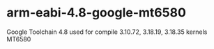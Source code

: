 # arm-eabi-4.8-google-mt6580
Google Toolchain 4.8 used for compile 3.10.72, 3.18.19, 3.18.35 kernels MT6580
